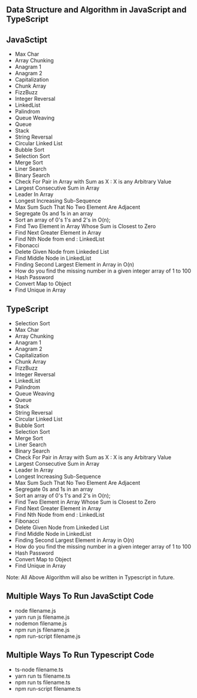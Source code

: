 ## Data Structure and Algorithm in JavaScript and TypeScript

## JavaSctipt

- Max Char
- Array Chunking
- Anagram 1
- Anagram 2
- Capitalization
- Chunk Array
- FizzBuzz
- Integer Reversal
- LinkedList
- Palindrom
- Queue Weaving
- Queue
- Stack
- String Reversal
- Circular Linked List
- Bubble Sort
- Selection Sort
- Merge Sort
- Liner Search
- Binary Search
- Check For Pair in Array with Sum as X : X is any Arbitrary Value
- Largest Consecutive Sum in Array
- Leader In Array
- Longest Increasing Sub-Sequence
- Max Sum Such That No Two Element Are Adjacent
- Segregate 0s and 1s in an array
- Sort an array of 0's 1's and 2's in O(n);
- Find Two Element in Array Whose Sum is Closest to Zero
- Find Next Greater Element in Array
- Find Nth Node from end : LinkedList
- Fibonacci
- Delete Given Node from Linkeded List
- Find Middle Node in LinkedList
- Finding Second Largest Element in Array in O(n)
- How do you find the missing number in a given integer array of 1 to 100
- Hash Password
- Convert Map to Object
- Find Unique in Array

## TypeScript

- Selection Sort
- Max Char
- Array Chunking
- Anagram 1
- Anagram 2
- Capitalization
- Chunk Array
- FizzBuzz
- Integer Reversal
- LinkedList
- Palindrom
- Queue Weaving
- Queue
- Stack
- String Reversal
- Circular Linked List
- Bubble Sort
- Selection Sort
- Merge Sort
- Liner Search
- Binary Search
- Check For Pair in Array with Sum as X : X is any Arbitrary Value
- Largest Consecutive Sum in Array
- Leader In Array
- Longest Increasing Sub-Sequence
- Max Sum Such That No Two Element Are Adjacent
- Segregate 0s and 1s in an array
- Sort an array of 0's 1's and 2's in O(n);
- Find Two Element in Array Whose Sum is Closest to Zero
- Find Next Greater Element in Array
- Find Nth Node from end : LinkedList
- Fibonacci
- Delete Given Node from Linkeded List
- Find Middle Node in LinkedList
- Finding Second Largest Element in Array in O(n)
- How do you find the missing number in a given integer array of 1 to 100
- Hash Password
- Convert Map to Object
- Find Unique in Array

Note: All Above Algorithm will also be written in Typescript in future.

## Multiple Ways To Run JavaSctipt Code

- node filename.js
- yarn run js filename.js
- nodemon filename.js
- npm run js filename.js
- npm run-script filename.js

## Multiple Ways To Run Typescript Code

- ts-node filename.ts
- yarn run ts filename.ts
- npm run ts filename.ts
- npm run-script filename.ts

